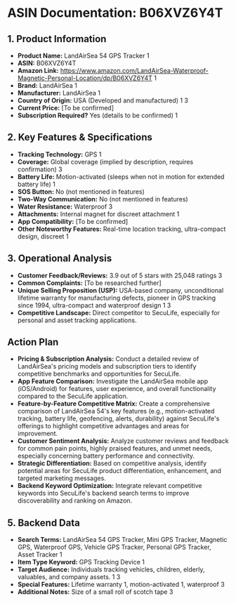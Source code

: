 # ASIN Documentation: B06XVZ6Y4T

## 1. Product Information
*   **Product Name:** LandAirSea 54 GPS Tracker <mcreference link="https://www.amazon.com/LandAirSea-Waterproof-Magnetic-Personal-Location/dp/B06XVZ6Y4T" index="1">1</mcreference>
*   **ASIN:** B06XVZ6Y4T
*   **Amazon Link:** https://www.amazon.com/LandAirSea-Waterproof-Magnetic-Personal-Location/dp/B06XVZ6Y4T <mcreference link="https://www.amazon.com/LandAirSea-Waterproof-Magnetic-Personal-Location/dp/B06XVZ6Y4T" index="1">1</mcreference>
*   **Brand:** LandAirSea <mcreference link="https://www.amazon.com/LandAirSea-Waterproof-Magnetic-Personal-Location/dp/B06XVZ6Y4T" index="1">1</mcreference>
*   **Manufacturer:** LandAirSea <mcreference link="https://www.amazon.com/LandAirSea-Waterproof-Magnetic-Personal-Location/dp/B06XVZ6Y4T" index="1">1</mcreference>
*   **Country of Origin:** USA (Developed and manufactured) <mcreference link="https://www.amazon.com/LandAirSea-Waterproof-Magnetic-Personal-Location/dp/B06XVZ6Y4T" index="1">1</mcreference> <mcreference link="https://www.amazon.ca/LandAirSea-Waterproof-Magnetic-Personal-Location/dp/B06XVZ6Y4T" index="3">3</mcreference>
*   **Current Price:** [To be confirmed]
*   **Subscription Required?** Yes (details to be confirmed) <mcreference link="https://www.amazon.com/LandAirSea-Waterproof-Magnetic-Personal-Location/dp/B06XVZ6Y4T" index="1">1</mcreference>

## 2. Key Features & Specifications
*   **Tracking Technology:** GPS <mcreference link="https://www.amazon.com/LandAirSea-Waterproof-Magnetic-Personal-Location/dp/B06XVZ6Y4T" index="1">1</mcreference>
*   **Coverage:** Global coverage (implied by description, requires confirmation) <mcreference link="https://www.amazon.ca/LandAirSea-Waterproof-Magnetic-Personal-Location/dp/B06XVZ6Y4T" index="3">3</mcreference>
*   **Battery Life:** Motion-activated (sleeps when not in motion for extended battery life) <mcreference link="https://www.amazon.com/LandAirSea-Waterproof-Magnetic-Personal-Location/dp/B06XVZ6Y4T" index="1">1</mcreference>
*   **SOS Button:** No (not mentioned in features)
*   **Two-Way Communication:** No (not mentioned in features)
*   **Water Resistance:** Waterproof <mcreference link="https://www.amazon.ca/LandAirSea-Waterproof-Magnetic-Personal-Location/dp/B06XVZ6Y4T" index="3">3</mcreference>
*   **Attachments:** Internal magnet for discreet attachment <mcreference link="https://www.amazon.com/LandAirSea-Waterproof-Magnetic-Personal-Location/dp/B06XVZ6Y4T" index="1">1</mcreference>
*   **App Compatibility:** [To be confirmed]
*   **Other Noteworthy Features:** Real-time location tracking, ultra-compact design, discreet <mcreference link="https://www.amazon.com/LandAirSea-Waterproof-Magnetic-Personal-Location/dp/B06XVZ6Y4T" index="1">1</mcreference>

## 3. Operational Analysis
*   **Customer Feedback/Reviews:** 3.9 out of 5 stars with 25,048 ratings <mcreference link="https://www.amazon.ca/LandAirSea-Waterproof-Magnetic-Personal-Location/dp/B06XVZ6Y4T" index="3">3</mcreference>
*   **Common Complaints:** [To be researched further]
*   **Unique Selling Proposition (USP):** USA-based company, unconditional lifetime warranty for manufacturing defects, pioneer in GPS tracking since 1994, ultra-compact and waterproof design <mcreference link="https://www.amazon.com/LandAirSea-Waterproof-Magnetic-Personal-Location/dp/B06XVZ6Y4T" index="1">1</mcreference> <mcreference link="https://www.amazon.ca/LandAirSea-Waterproof-Magnetic-Personal-Location/dp/B06XVZ6Y4T" index="3">3</mcreference>
*   **Competitive Landscape:** Direct competitor to SecuLife, especially for personal and asset tracking applications.

## Action Plan

- **Pricing & Subscription Analysis:** Conduct a detailed review of LandAirSea's pricing models and subscription tiers to identify competitive benchmarks and opportunities for SecuLife.
- **App Feature Comparison:** Investigate the LandAirSea mobile app (iOS/Android) for features, user experience, and overall functionality compared to the SecuLife application.
- **Feature-by-Feature Competitive Matrix:** Create a comprehensive comparison of LandAirSea 54's key features (e.g., motion-activated tracking, battery life, geofencing, alerts, durability) against SecuLife's offerings to highlight competitive advantages and areas for improvement.
- **Customer Sentiment Analysis:** Analyze customer reviews and feedback for common pain points, highly praised features, and unmet needs, especially concerning battery performance and connectivity.
- **Strategic Differentiation:** Based on competitive analysis, identify potential areas for SecuLife product differentiation, enhancement, and targeted marketing messages.
- **Backend Keyword Optimization:** Integrate relevant competitive keywords into SecuLife's backend search terms to improve discoverability and ranking on Amazon.

## 5. Backend Data
*   **Search Terms:** LandAirSea 54 GPS Tracker, Mini GPS Tracker, Magnetic GPS, Waterproof GPS, Vehicle GPS Tracker, Personal GPS Tracker, Asset Tracker <mcreference link="https://www.amazon.com/LandAirSea-Waterproof-Magnetic-Personal-Location/dp/B06XVZ6Y4T" index="1">1</mcreference>
*   **Item Type Keyword:** GPS Tracking Device <mcreference link="https://www.amazon.com/LandAirSea-Waterproof-Magnetic-Personal-Location/dp/B06XVZ6Y4T" index="1">1</mcreference>
*   **Target Audience:** Individuals tracking vehicles, children, elderly, valuables, and company assets. <mcreference link="https://www.amazon.com/LandAirSea-Waterproof-Magnetic-Personal-Location/dp/B06XVZ6Y4T" index="1">1</mcreference> <mcreference link="https://www.amazon.ca/LandAirSea-Waterproof-Magnetic-Personal-Location/dp/B06XVZ6Y4T" index="3">3</mcreference>
*   **Special Features:** Lifetime warranty <mcreference link="https://www.amazon.com/LandAirSea-Waterproof-Magnetic-Personal-Location/dp/B06XVZ6Y4T" index="1">1</mcreference>, motion-activated <mcreference link="https://www.amazon.com/LandAirSea-Waterproof-Magnetic-Personal-Location/dp/B06XVZ6Y4T" index="1">1</mcreference>, waterproof <mcreference link="https://www.amazon.ca/LandAirSea-Waterproof-Magnetic-Personal-Location/dp/B06XVZ6Y4T" index="3">3</mcreference>
*   **Additional Notes:** Size of a small roll of scotch tape <mcreference link="https://www.amazon.ca/LandAirSea-Waterproof-Magnetic-Personal-Location/dp/B06XVZ6Y4T" index="3">3</mcreference>